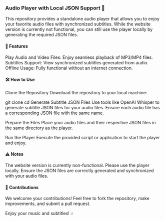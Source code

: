 <h3>Audio Player with Local JSON Support 🎵</h3>
This repository provides a standalone audio player that allows you to enjoy your favorite audio files with synchronized subtitles. While the website version is currently not functional, you can still use the player locally by generating the required JSON files.

<h4>🚀 Features</h4>
Play Audio and Video Files: Enjoy seamless playback of MP3/MP4 files.
Subtitles Support: View synchronized subtitles generated from audio.
Offline Usage: Fully functional without an internet connection.
<h4>🛠️ How to Use</h4>
Clone the Repository
Download the repository to your local machine:

git clone <repository-url>
cd <repository-name>
Generate Subtitle JSON Files
Use tools like OpenAI Whisper to generate subtitle JSON files for your audio files. Ensure each audio file has a corresponding JSON file with the same name.

Prepare the Files
Place your audio files and their respective JSON files in the same directory as the player.

Run the Player
Execute the provided script or application to start the player and enjoy.

<h4>⚠️ Notes</h4>
The website version is currently non-functional. Please use the player locally.
Ensure the JSON files are correctly generated and synchronized with your audio files.
<h4>🤝 Contributions</h4>
We welcome your contributions! Feel free to fork the repository, make improvements, and submit a pull request.

Enjoy your music and subtitles! 🎶